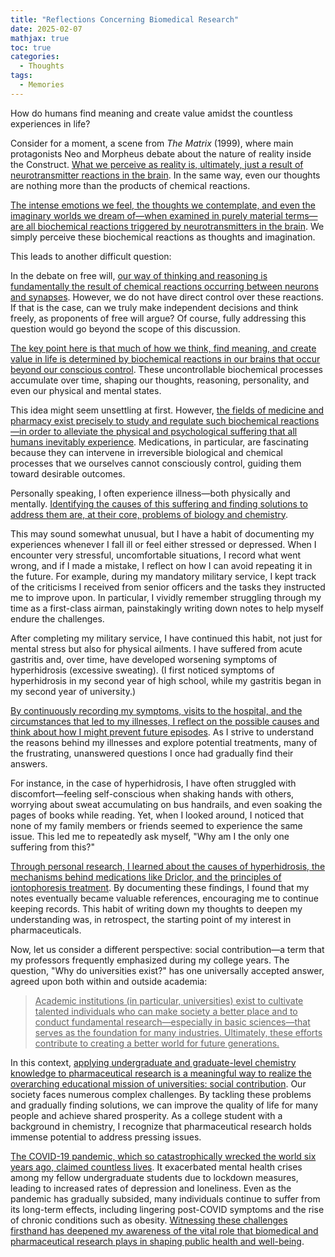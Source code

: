 ```yaml
---
title: "Reflections Concerning Biomedical Research"
date: 2025-02-07
mathjax: true
toc: true
categories:
  - Thoughts
tags:
  - Memories
---
```


How do humans find meaning and create value amidst the countless experiences in life?

Consider for a moment, a scene from *The Matrix* (1999), where main protagonists Neo and Morpheus debate about the nature of reality inside the Construct. <u>What we perceive as reality is, ultimately, just a result of neurotransmitter reactions in the brain</u>. In the same way, even our thoughts are nothing more than the products of chemical reactions.

<u>The intense emotions we feel, the thoughts we contemplate, and even the imaginary worlds we dream of—when examined in purely material terms—are all biochemical reactions triggered by neurotransmitters in the brain</u>. We simply perceive these biochemical reactions as thoughts and imagination.

This leads to another difficult question:

In the debate on free will, <u>our way of thinking and reasoning is fundamentally the result of chemical reactions occurring between neurons and synapses</u>. However, we do not have direct control over these reactions. If that is the case, can we truly make independent decisions and think freely, as proponents of free will argue? Of course, fully addressing this question would go beyond the scope of this discussion.

<u>The key point here is that much of how we think, find meaning, and create value in life is determined by biochemical reactions in our brains that occur beyond our conscious control</u>. These uncontrollable biochemical processes accumulate over time, shaping our thoughts, reasoning, personality, and even our physical and mental states.

This idea might seem unsettling at first. However, <u>the fields of medicine and pharmacy exist precisely to study and regulate such biochemical reactions—in order to alleviate the physical and psychological suffering that all humans inevitably experience</u>. Medications, in particular, are fascinating because they can intervene in irreversible biological and chemical processes that we ourselves cannot consciously control, guiding them toward desirable outcomes.

Personally speaking, I often experience illness—both physically and mentally. <u>Identifying the causes of this suffering and finding solutions to address them are, at their core, problems of biology and chemistry</u>.

This may sound somewhat unusual, but I have a habit of documenting my experiences whenever I fall ill or feel either stressed or depressed. When I encounter very stressful, uncomfortable situations, I record what went wrong, and if I made a mistake, I reflect on how I can avoid repeating it in the future. For example, during my mandatory military service, I kept track of the criticisms I received from senior officers and the tasks they instructed me to improve upon. In particular, I vividly remember struggling through my time as a first-class airman, painstakingly writing down notes to help myself endure the challenges.

After completing my military service, I have continued this habit, not just for mental stress but also for physical ailments. I have suffered from acute gastritis and, over time, have developed worsening symptoms of hyperhidrosis (excessive sweating). (I first noticed symptoms of hyperhidrosis in my second year of high school, while my gastritis began in my second year of university.)

<u>By continuously recording my symptoms, visits to the hospital, and the circumstances that led to my illnesses, I reflect on the possible causes and think about how I might prevent future episodes</u>. As I strive to understand the reasons behind my illnesses and explore potential treatments, many of the frustrating, unanswered questions I once had gradually find their answers.

For instance, in the case of hyperhidrosis, I have often struggled with discomfort—feeling self-conscious when shaking hands with others, worrying about sweat accumulating on bus handrails, and even soaking the pages of books while reading. Yet, when I looked around, I noticed that none of my family members or friends seemed to experience the same issue. This led me to repeatedly ask myself, "Why am I the only one suffering from this?"

<u>Through personal research, I learned about the causes of hyperhidrosis, the mechanisms behind medications like Driclor, and the principles of iontophoresis treatment</u>. By documenting these findings, I found that my notes eventually became valuable references, encouraging me to continue keeping records. This habit of writing down my thoughts to deepen my understanding was, in retrospect, the starting point of my interest in pharmaceuticals.

Now, let us consider a different perspective: social contribution—a term that my professors frequently emphasized during my college years. The question, "Why do universities exist?" has one universally accepted answer, agreed upon both within and outside academia:

> <u>Academic institutions (in particular, universities) exist to cultivate talented individuals who can make society a better place and to conduct fundamental research—especially in basic sciences—that serves as the foundation for many industries. Ultimately, these efforts contribute to creating a better world for future generations.</u>

In this context, <u>applying undergraduate and graduate-level chemistry knowledge to pharmaceutical research is a meaningful way to realize the overarching educational mission of universities: social contribution</u>. Our society faces numerous complex challenges. By tackling these problems and gradually finding solutions, we can improve the quality of life for many people and achieve shared prosperity. As a college student with a background in chemistry, I recognize that pharmaceutical research holds immense potential to address pressing issues.

<u>The COVID-19 pandemic, which so catastrophically wrecked the world six years ago, claimed countless lives</u>. It exacerbated mental health crises among my fellow undergraduate students due to lockdown measures, leading to increased rates of depression and loneliness. Even as the pandemic has gradually subsided, many individuals continue to suffer from its long-term effects, including lingering post-COVID symptoms and the rise of chronic conditions such as obesity. <u>Witnessing these challenges firsthand has deepened my awareness of the vital role that biomedical and pharmaceutical research plays in shaping public health and well-being</u>.
